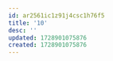 ```yaml
---
id: ar2561ic1z91j4csc1h76f5
title: '10'
desc: ''
updated: 1728901075876
created: 1728901075876
---
```

